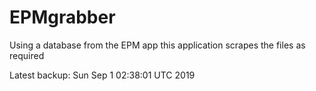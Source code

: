 # EPMgrabber
Using a database from the EPM app this application scrapes the files as required


Latest backup: Sun Sep 1 02:38:01 UTC 2019
